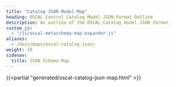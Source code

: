 ```yaml
---
title: "Catalog JSON Model Map"
heading: OSCAL Control Catalog Model JSON Format Outline
description: An outline of the OSCAL Catalog model JSON format.
custom_js:
  - "/js/oscal-metaschema-map-expander.js"
aliases:
  - /docs/maps/oscal-catalog-json/
weight: 10
sidenav:
  title: JSON Schema Map
---
```


{{<partial "generated/oscal-catalog-json-map.html" >}}
